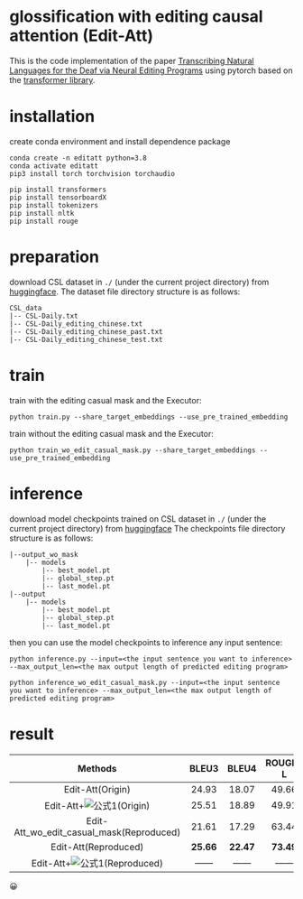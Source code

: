 # glossification with editing causal attention (Edit-Att)

This is the code implementation of the paper [Transcribing Natural Languages for the Deaf via Neural Editing Programs](https://ojs.aaai.org/index.php/AAAI/article/view/21457) using pytorch based on the [transformer library](https://github.com/tunz/transformer-pytorch).

# installation

create conda environment and install dependence package

```shell
conda create -n editatt python=3.8
conda activate editatt
pip3 install torch torchvision torchaudio

pip install transformers
pip install tensorboardX
pip install tokenizers
pip install nltk
pip install rouge
```

# preparation

download CSL dataset in ```./``` (under the current project directory) from [huggingface](https://huggingface.co/datasets/caijanfeng/CSL_edit_dataset). 
The dataset file directory structure is as follows:

```
CSL_data
|-- CSL-Daily.txt
|-- CSL-Daily_editing_chinese.txt
|-- CSL-Daily_editing_chinese_past.txt
|-- CSL-Daily_editing_chinese_test.txt
```

# train

train with the editing casual mask and the Executor:

```shell
python train.py --share_target_embeddings --use_pre_trained_embedding
```

train without the editing casual mask and the Executor:

```shell
python train_wo_edit_casual_mask.py --share_target_embeddings --use_pre_trained_embedding
```

# inference

download model checkpoints trained on CSL dataset in ```./``` (under the current project directory) from [huggingface](https://huggingface.co/caijanfeng/Edit-Att)
The checkpoints file directory structure is as follows:

```
|--output_wo_mask
    |-- models
        |-- best_model.pt
        |-- global_step.pt
        |-- last_model.pt
|--output
    |-- models
        |-- best_model.pt
        |-- global_step.pt
        |-- last_model.pt
```

then you can use the model checkpoints to inference any input sentence:

```shell
python inference.py --input=<the input sentence you want to inference> --max_output_len=<the max output length of predicted editing program>
```

```shell
python inference_wo_edit_casual_mask.py --input=<the input sentence you want to inference> --max_output_len=<the max output length of predicted editing program>
```

# result

|                                      Methods                                      |   BLEU3   |   BLEU4   |  ROUGE-L  |
|:---------------------------------------------------------------------------------:|:---------:|:---------:|:---------:|
|                                 Edit-Att(Origin)                                  |   24.93   |   18.07   |   49.66   |
|   Edit-Att+![公式1](http://latex.codecogs.com/png.latex?\mathcal{L}_{RL})(Origin)   |   25.51   |   18.89   |   49.91   |
|                     Edit-Att_wo_edit_casual_mask(Reproduced)                      |   21.61   |   17.29   |   63.44   |
|                               Edit-Att(Reproduced)                                | **25.66** | **22.47** | **73.49** |
| Edit-Att+![公式1](http://latex.codecogs.com/png.latex?\mathcal{L}_{RL})(Reproduced) |    ——     |    ——     |    ——     |
😀
